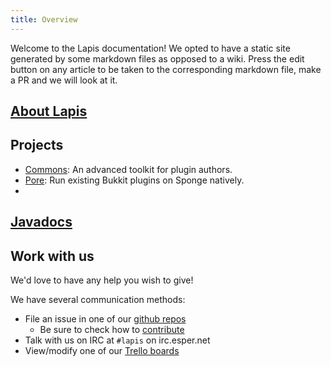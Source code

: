 ```yaml
---
title: Overview
---
```


Welcome to the Lapis documentation!
We opted to have a static site generated by some markdown files as opposed to a wiki. 
Press the edit button on any article to be taken to the corresponding markdown file,
make a PR and we will look at it.

## [About Lapis](/lapis)
## Projects
- [Commons](/commons): An advanced toolkit for plugin authors.
- [Pore](/pore): Run existing Bukkit plugins on Sponge natively.
- 

## [Javadocs](http://jd.lapis.blue)

## Work with us

We'd love to have any help you wish to give!

We have several communication methods:

- File an issue in one of our [github repos](https://github.com/LapisBlue)
    - Be sure to check how to [contribute](/lapis/contributing)
- Talk with us on IRC at `#lapis` on irc.esper.net
- View/modify one of our [Trello boards](https://trello.com/lapis)
